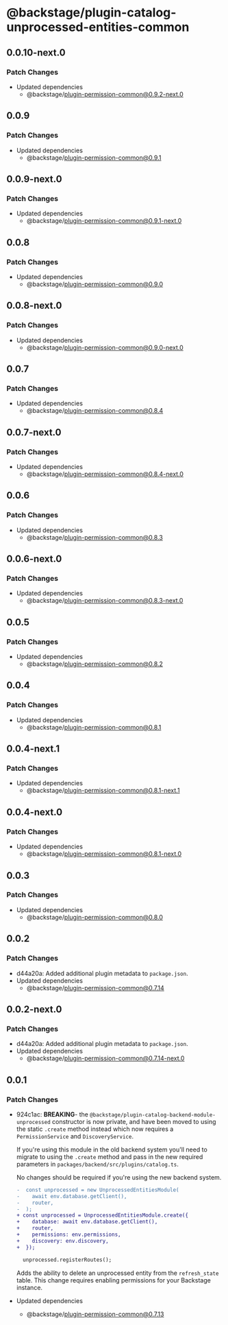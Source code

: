 # @backstage/plugin-catalog-unprocessed-entities-common

## 0.0.10-next.0

### Patch Changes

- Updated dependencies
  - @backstage/plugin-permission-common@0.9.2-next.0

## 0.0.9

### Patch Changes

- Updated dependencies
  - @backstage/plugin-permission-common@0.9.1

## 0.0.9-next.0

### Patch Changes

- Updated dependencies
  - @backstage/plugin-permission-common@0.9.1-next.0

## 0.0.8

### Patch Changes

- Updated dependencies
  - @backstage/plugin-permission-common@0.9.0

## 0.0.8-next.0

### Patch Changes

- Updated dependencies
  - @backstage/plugin-permission-common@0.9.0-next.0

## 0.0.7

### Patch Changes

- Updated dependencies
  - @backstage/plugin-permission-common@0.8.4

## 0.0.7-next.0

### Patch Changes

- Updated dependencies
  - @backstage/plugin-permission-common@0.8.4-next.0

## 0.0.6

### Patch Changes

- Updated dependencies
  - @backstage/plugin-permission-common@0.8.3

## 0.0.6-next.0

### Patch Changes

- Updated dependencies
  - @backstage/plugin-permission-common@0.8.3-next.0

## 0.0.5

### Patch Changes

- Updated dependencies
  - @backstage/plugin-permission-common@0.8.2

## 0.0.4

### Patch Changes

- Updated dependencies
  - @backstage/plugin-permission-common@0.8.1

## 0.0.4-next.1

### Patch Changes

- Updated dependencies
  - @backstage/plugin-permission-common@0.8.1-next.1

## 0.0.4-next.0

### Patch Changes

- Updated dependencies
  - @backstage/plugin-permission-common@0.8.1-next.0

## 0.0.3

### Patch Changes

- Updated dependencies
  - @backstage/plugin-permission-common@0.8.0

## 0.0.2

### Patch Changes

- d44a20a: Added additional plugin metadata to `package.json`.
- Updated dependencies
  - @backstage/plugin-permission-common@0.7.14

## 0.0.2-next.0

### Patch Changes

- d44a20a: Added additional plugin metadata to `package.json`.
- Updated dependencies
  - @backstage/plugin-permission-common@0.7.14-next.0

## 0.0.1

### Patch Changes

- 924c1ac: **BREAKING**- the `@backstage/plugin-catalog-backend-module-unprocessed` constructor is now private, and have been moved to using the static `.create` method instead which now requires a `PermissionService` and `DiscoveryService`.

  If you're using this module in the old backend system you'll need to migrate to using the `.create` method and pass in the new required parameters in `packages/backend/src/plugins/catalog.ts`.

  No changes should be required if you're using the new backend system.

  ```diff
  -  const unprocessed = new UnprocessedEntitiesModule(
  -    await env.database.getClient(),
  -    router,
  -  );
  + const unprocessed = UnprocessedEntitiesModule.create({
  +    database: await env.database.getClient(),
  +    router,
  +    permissions: env.permissions,
  +    discovery: env.discovery,
  +  });

    unprocessed.registerRoutes();
  ```

  Adds the ability to delete an unprocessed entity from the `refresh_state` table. This change requires enabling permissions for your Backstage instance.

- Updated dependencies
  - @backstage/plugin-permission-common@0.7.13
